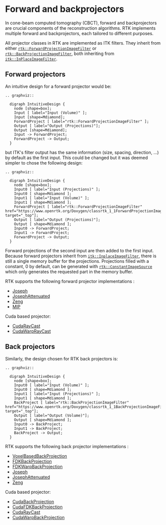 # Forward and backprojectors

In cone-beam computed tomography (CBCT), forward and backprojectors are crucial components of the reconstruction algorithms. RTK implements multiple forward and backprojectors, each tailored to different purposes.

All projector classes in RTK are implemented as ITK filters. They inherit from either [`rtk::ForwardProjectionImageFilter`](https://www.openrtk.org/Doxygen/classrtk_1_1ForwardProjectionImageFilter.html) or [`rtk::BackProjectionImageFilter`](https://www.openrtk.org/Doxygen/classrtk_1_1BackProjectionImageFilter.html), both inheriting from [`itk::InPlaceImageFilter`](https://itk.org/Doxygen/html/classitk_1_1InPlaceImageFilter.html).

## Forward projectors

An intuitive design for a forward projector would be:

```{eval-rst}
.. graphviz::

  digraph IntuitiveDesign {
    node [shape=box];
    Input [ label="Input (Volume)" ];
    Input [shape=Mdiamond];
    ForwardProject [ label="rtk::ForwardProjectionImageFilter" ];
    Output [ label="Output (Projections)"];
    Output [shape=Mdiamond];
    Input -> ForwardProject;
    ForwardProject -> Output;
  }
```

but ITK's filter output has the same information (size, spacing, direction, ...) by default as the first input. This could be changed but it was deemed simpler to chose the following design:

```{eval-rst}
.. graphviz::

  digraph IntuitiveDesign {
    node [shape=box];
    Input0 [ label="Input (Projections)" ];
    Input0 [ shape=Mdiamond ];
    Input1 [ label="Input (Volume)" ];
    Input1 [ shape=Mdiamond ];
    ForwardProject [ label="rtk::ForwardProjectionImageFilter" href="https://www.openrtk.org/Doxygen/classrtk_1_1ForwardProjectionImageFilter.html" target="_top"];
    Output [ label="Output (Projections)"];
    Output [ shape=Mdiamond ];
    Input0 -> ForwardProject;
    Input1 -> ForwardProject;
    ForwardProject -> Output;
  }
```

Forward projections of the second input are then added to the first input. Because forward projectors inherit from [`itk::InplaceImageFilter`](https://docs.itk.org/projects/doxygen/en/stable/classitk_1_1InPlaceImageFilter.html), there is still a single memory buffer for the projections. Projections filled with a constant, 0 by default, can be generated with [`rtk::ConstantImageSource`](http://www.openrtk.org/Doxygen/classrtk_1_1ConstantImageSource.html) which only generates the requested part in the memory buffer.

RTK supports the following forward projector implementations :

- [Joseph](https://www.openrtk.org/Doxygen/classrtk_1_1JosephForwardProjectionImageFilter.html)
- [JosephAttenuated](https://www.openrtk.org/Doxygen/classrtk_1_1JosephForwardAttenuatedProjectionImageFilter.html)
- [Zeng](https://www.openrtk.org/Doxygen/classrtk_1_1ZengForwardProjectionImageFilter.html)
- [MIP](https://www.openrtk.org/Doxygen/classrtk_1_1MaximumIntensityProjectionImageFilter.html)

Cuda based projector:
- [CudaRayCast](https://www.openrtk.org/Doxygen/classrtk_1_1CudaForwardProjectionImageFilter.html)
- [CudaWarpRayCast](https://www.openrtk.org/Doxygen/classrtk_1_1CudaWarpForwardProjectionImageFilter.html)

## Back projectors

Similarly, the design chosen for RTK back projectors is:

```{eval-rst}
.. graphviz::

  digraph IntuitiveDesign {
    node [shape=box];
    Input0 [ label="Input (Volume)" ];
    Input0 [ shape=Mdiamond ];
    Input1 [ label="Input (Projections)" ];
    Input1 [ shape=Mdiamond ];
    BackProject [ label="rtk::BackProjectionImageFilter" href="https://www.openrtk.org/Doxygen/classrtk_1_1BackProjectionImageFilter.html" target="_top"];
    Output [ label="Output (Volume)"];
    Output [ shape=Mdiamond ];
    Input0 -> BackProject;
    Input1 -> BackProject;
    BackProject -> Output;
  }
```

RTK supports the following back projector implementations :

- [VoxelBasedBackProjection](https://www.openrtk.org/Doxygen/classrtk_1_1BackProjectionImageFilter.html)
- [FDKBackProjection](https://www.openrtk.org/Doxygen/classrtk_1_1FDKBackProjectionImageFilter.html)
- [FDKWarpBackProjection](https://www.openrtk.org/Doxygen/classrtk_1_1FDKWarpBackProjectionImageFilter.html)
- [Joseph](https://www.openrtk.org/Doxygen/classrtk_1_1JosephBackProjectionImageFilter.html)
- [JosephAttenuated](https://www.openrtk.org/Doxygen/classrtk_1_1JosephBackAttenuatedProjectionImageFilter.html)
- [Zeng](https://www.openrtk.org/Doxygen/classrtk_1_1ZengBackProjectionImageFilter.html)

Cuda based projector:
- [CudaBackProjection](https://www.openrtk.org/Doxygen/classrtk_1_1CudaBackProjectionImageFilter.html)
- [CudaFDKBackProjection](https://www.openrtk.org/Doxygen/classrtk_1_1CudaFDKBackProjectionImageFilter.html)
- [CudaRayCast](https://www.openrtk.org/Doxygen/classrtk_1_1CudaRayCastBackProjectionImageFilter.html)
- [CudaWarpBackProjection](https://www.openrtk.org/Doxygen/classrtk_1_1CudaWarpBackProjectionImageFilter.html)
